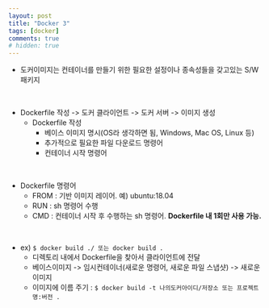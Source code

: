 ```yaml
---
layout: post
title: "Docker 3"
tags: [docker]
comments: true
# hidden: true
---
```

* 도커이미지는 컨테이너를 만들기 위한 필요한 설정이나 종속성들을 갖고있는 S/W 패키지  
<br/>

* Dockerfile 작성 -> 도커 클라이언트 -> 도커 서버 -> 이미지 생성  
  * Dockerfile 작성
    * 베이스 이미지 명시(OS라 생각하면 됨, Windows, Mac OS, Linux 등)
    * 추가적으로 필요한 파일 다운로드 명령어
    * 컨테이너 시작 명령어  
<br/>

* Dockerfile 명령어
  * FROM : 기반 이미지 레이어. 예) ubuntu:18.04
  * RUN : sh 명령어 수행
  * CMD : 컨테이너 시작 후 수행하는 sh 명령어. **Dockerfile 내 1회만 사용 가능.**  
<br/>

* ex) ``` $ docker build ./ 또는 docker build . ```  
  * 디렉토리 내에서 Dockerfile을 찾아서 클라이언트에 전달
  * 베이스이미지 -> 임시컨테이너(새로운 명령어, 새로운 파일 스냅샷) -> 새로운 이미지
  * 이미지에 이름 주기 : ``` $ docker build -t 나의도커아이디/저장소 또는 프로젝트명:버전 . ```
<br/>